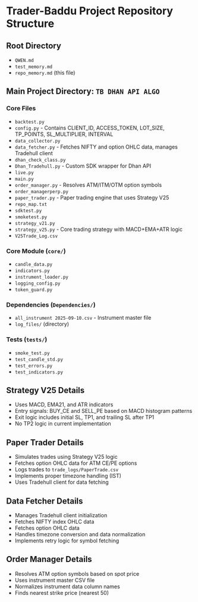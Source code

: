 # Trader-Baddu Project Repository Structure

## Root Directory
- `QWEN.md`
- `test_memory.md`
- `repo_memory.md` (this file)

## Main Project Directory: `TB DHAN API ALGO`

### Core Files
- `backtest.py`
- `config.py` - Contains CLIENT_ID, ACCESS_TOKEN, LOT_SIZE, TP_POINTS, SL_MULTIPLIER, INTERVAL
- `data_collector.py`
- `data_fetcher.py` - Fetches NIFTY and option OHLC data, manages Tradehull client
- `dhan_check_class.py`
- `Dhan_Tradehull.py` - Custom SDK wrapper for Dhan API
- `live.py`
- `main.py`
- `order_manager.py` - Resolves ATM/ITM/OTM option symbols
- `order_managerperp.py`
- `paper_trader.py` - Paper trading engine that uses Strategy V25
- `repo_map.txt`
- `sdktest.py`
- `smoketest.py`
- `strategy_v21.py`
- `strategy_v25.py` - Core trading strategy with MACD+EMA+ATR logic
- `V25Trade_Log.csv`

### Core Module (`core/`)
- `candle_data.py`
- `indicators.py`
- `instrument_loader.py`
- `logging_config.py`
- `token_guard.py`

### Dependencies (`Dependencies/`)
- `all_instrument 2025-09-10.csv` - Instrument master file
- `log_files/` (directory)

### Tests (`tests/`)
- `smoke_test.py`
- `test_candle_std.py`
- `test_errors.py`
- `test_indicators.py`

## Strategy V25 Details
- Uses MACD, EMA21, and ATR indicators
- Entry signals: BUY_CE and SELL_PE based on MACD histogram patterns
- Exit logic includes initial SL, TP1, and trailing SL after TP1
- No TP2 logic in current implementation

## Paper Trader Details
- Simulates trades using Strategy V25 logic
- Fetches option OHLC data for ATM CE/PE options
- Logs trades to `trade_logs/PaperTrade.csv`
- Implements proper timezone handling (IST)
- Uses Tradehull client for data fetching

## Data Fetcher Details
- Manages Tradehull client initialization
- Fetches NIFTY index OHLC data
- Fetches option OHLC data
- Handles timezone conversion and data normalization
- Implements retry logic for symbol fetching

## Order Manager Details
- Resolves ATM option symbols based on spot price
- Uses instrument master CSV file
- Normalizes instrument data column names
- Finds nearest strike price (nearest 50)